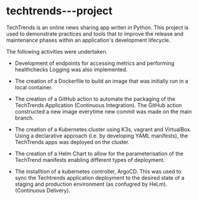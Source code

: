 # techtrends---project

TechTrends is an online news sharing app writen in Python.  This project is used to demonstrate practices and tools that to improve the release and maintenance phases within an application's development lifecycle.

The following activities were undertaken.

* Development of endpoints for accessing metrics and performing healthchecks  Logging was also implemented.
  
* The creation of a Dockerfile to build an image that was initially run in a local container.

* The creation of a GitHub action to automate the packaging of the TechTrends Application  (Continuous Integration).  The GitHub action constructed a new image everytime new commit was made on the main branch.

* The creation of a Kubernetes cluster using K3s, vagrant and VirtualBox.   Using a declarative approach (i.e. by developing YAML manifests), the TechTrends apps was deployed on the cluster.

* The creation of a Helm Chart to allow for the parameterisation of the TechTrend manifests enabling different types of deployment.

* The installtion of a kubernetes controller, ArgoCD.  This was used to sync the Techtrends application deployment to the desired state of a staging and production environment (as confugred by HeLm).  (Continuous Delivery).
